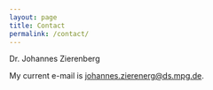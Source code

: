 ```yaml
---
layout: page
title: Contact
permalink: /contact/
---
```


Dr. Johannes Zierenberg

My current e-mail is [johannes.zierenerg@ds.mpg.de](mailto:johannes.zierenberg@ds.mpg.de).

